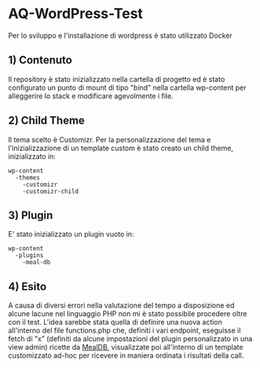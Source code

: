 # AQ-WordPress-Test
Per lo sviluppo e l'installazione di wordpress è stato utilizzato Docker

## 1) Contenuto
Il repository è stato inizializzato nella cartella di progetto ed è stato configurato un punto di mount di tipo "bind" nella cartella wp-content per alleggerire lo stack e modificare agevolmente i file.

## 2) Child Theme
Il tema scelto è Customizr. Per la personalizzazione del tema e l'inizializzazione di un template custom è stato creato un child theme, inizializzato in:
```
wp-content
  -themes
    -customizr
    -customizr-child
```

## 3) Plugin
E' stato inizializzato un plugin vuoto in:
```
wp-content
  -plugins
    -meal-db
```

## 4) Esito
A causa di diversi errori nella valutazione del tempo a disposizione ed alcune lacune nel linguaggio PHP non mi è stato possibile procedere oltre con il test. L'idea sarebbe stata quella di definire una nuova action all'interno del file functions.php che, definiti i vari endpoint, eseguisse il fetch di "x" (definiti da alcune impostazioni del plugin personalizzato in una view admin) ricette da [MealDB](https://www.themealdb.com/api.php), visualizzate poi all'interno di un template customizzato ad-hoc per ricevere in maniera ordinata i risultati della call.
